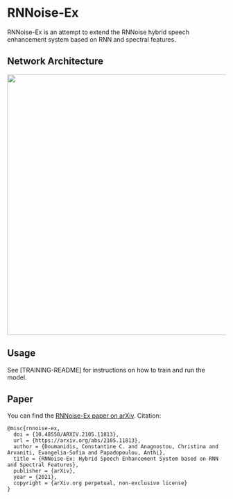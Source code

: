 # RNNoise-Ex
RNNoise-Ex is an attempt to extend the RNNoise hybrid speech enhancement system based on RNN and spectral features.

## Network Architecture
<img src="https://user-images.githubusercontent.com/5578714/202531544-d739ad56-75e3-4ac0-a480-95e64e9b0905.png" width="600" />

## Usage
See [TRAINING-README] for instructions on how to train and run the model.

## Paper
You can find the [RNNoise-Ex paper on arXiv](https://arxiv.org/abs/2105.11813).
Citation:
```
@misc{rnnoise-ex,
  doi = {10.48550/ARXIV.2105.11813},
  url = {https://arxiv.org/abs/2105.11813},
  author = {Doumanidis, Constantine C. and Anagnostou, Christina and Arvaniti, Evangelia-Sofia and Papadopoulou, Anthi},
  title = {RNNoise-Ex: Hybrid Speech Enhancement System based on RNN and Spectral Features},
  publisher = {arXiv},
  year = {2021},
  copyright = {arXiv.org perpetual, non-exclusive license}
}
```
